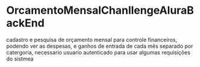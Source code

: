 # OrcamentoMensalChanllengeAluraBackEnd
cadastro e pesquisa de orçamento mensal para controle financeiros, podendo ver as despesas, e ganhos de entrada de cada mês  separado por catergoria,
necessario usuario autenticado para usar algumas requisições do sistmea
